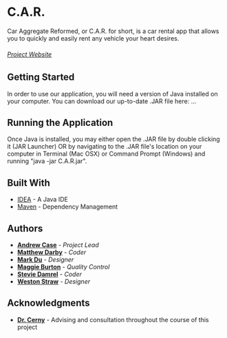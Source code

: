 # C.A.R.

Car Aggregate Reformed, or C.A.R. for short, is a car rental app that allows you to quickly and easily rent any vehicle your heart desires.

###### [Project Website](https://baylorsailor.github.io/C.A.R./site/)

## Getting Started

In order to use our application, you will need a version of Java installed on your computer. You can download our up-to-date .JAR file here: ...

## Running the Application

Once Java is installed, you may either open the .JAR file by double clicking it (JAR Launcher) OR by navigating to the .JAR file's location on your computer in Terminal (Mac OSX) or Command Prompt (Windows) and running "java -jar C.A.R.jar".
     
## Built With

* [IDEA](https://www.jetbrains.com/idea/) - A Java IDE
* [Maven](https://maven.apache.org/) - Dependency Management

## Authors

* **[Andrew Case](https://github.com/AndrewC0128)** - *Project Lead*
* **[Matthew Darby](https://github.com/baylorSailor)** - *Coder*
* **[Mark Du](https://github.com/mdu2017)** - *Designer*
* **[Maggie Burton](https://github.com/maggie-burton)** - *Quality Control*
* **[Stevie Damrel](https://github.com/Drumshadow)** - *Coder*
* **[Weston Straw](https://github.com/Wolf1200)** - *Designer*

## Acknowledgments

* **[Dr. Cerny](http://cs.baylor.edu/~cerny/)** - Advising and consultation throughout the course of this project
